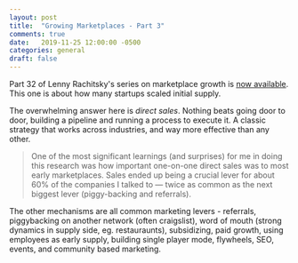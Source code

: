 ```yaml
---
layout: post
title:  "Growing Marketplaces - Part 3"
comments: true
date:   2019-11-25 12:00:00 -0500
categories: general
draft: false
---
```


Part 32 of Lenny Rachitsky's series on marketplace growth is [now available](https://www.lennyrachitsky.com/p/how-to-kickstart-and-scale-a-marketplace-911). This one is about how many startups scaled initial supply. 

The overwhelming answer here is *direct sales*. Nothing beats going door to door, building a pipeline and running a process to execute it. A classic strategy that works across industries, and way more effective than any other. 

> One of the most significant learnings (and surprises) for me in doing this research was how important one-on-one direct sales was to most early marketplaces. Sales ended up being a crucial lever for about 60% of the companies I talked to — twice as common as the next biggest lever (piggy-backing and referrals).

The other mechanisms are all common marketing levers - referrals, piggybacking on another network (often craigslist), word of mouth (strong dynamics in supply side, eg. restauraunts), subsidizing, paid growth, using employees as early supply, building single player mode, flywheels, SEO, events, and community based marketing.